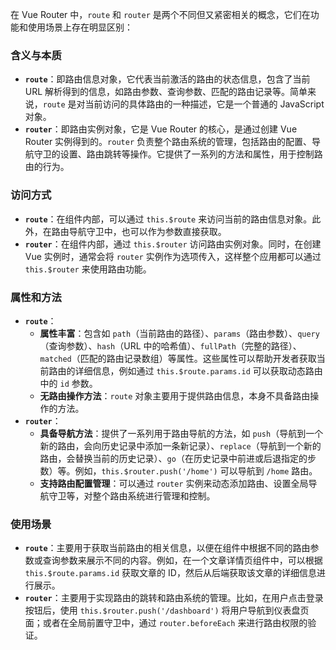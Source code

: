 在 Vue Router 中，`route` 和 `router` 是两个不同但又紧密相关的概念，它们在功能和使用场景上存在明显区别：

### 含义与本质
- **`route`**：即路由信息对象，它代表当前激活的路由的状态信息，包含了当前 URL 解析得到的信息，如路由参数、查询参数、匹配的路由记录等。简单来说，`route` 是对当前访问的具体路由的一种描述，它是一个普通的 JavaScript 对象。
- **`router`**：即路由实例对象，它是 Vue Router 的核心，是通过创建 Vue Router 实例得到的。`router` 负责整个路由系统的管理，包括路由的配置、导航守卫的设置、路由跳转等操作。它提供了一系列的方法和属性，用于控制路由的行为。

### 访问方式
- **`route`**：在组件内部，可以通过 `this.$route` 来访问当前的路由信息对象。此外，在路由导航守卫中，也可以作为参数直接获取。
- **`router`**：在组件内部，通过 `this.$router` 访问路由实例对象。同时，在创建 Vue 实例时，通常会将 `router` 实例作为选项传入，这样整个应用都可以通过 `this.$router` 来使用路由功能。

### 属性和方法
- **`route`**：
    - **属性丰富**：包含如 `path`（当前路由的路径）、`params`（路由参数）、`query`（查询参数）、`hash`（URL 中的哈希值）、`fullPath`（完整的路径）、`matched`（匹配的路由记录数组）等属性。这些属性可以帮助开发者获取当前路由的详细信息，例如通过 `this.$route.params.id` 可以获取动态路由中的 `id` 参数。
    - **无路由操作方法**：`route` 对象主要用于提供路由信息，本身不具备路由操作的方法。
- **`router`**：
    - **具备导航方法**：提供了一系列用于路由导航的方法，如 `push`（导航到一个新的路由，会向历史记录中添加一条新记录）、`replace`（导航到一个新的路由，会替换当前的历史记录）、`go`（在历史记录中前进或后退指定的步数）等。例如，`this.$router.push('/home')` 可以导航到 `/home` 路由。
    - **支持路由配置管理**：可以通过 `router` 实例来动态添加路由、设置全局导航守卫等，对整个路由系统进行管理和控制。

### 使用场景
- **`route`**：主要用于获取当前路由的相关信息，以便在组件中根据不同的路由参数或查询参数来展示不同的内容。例如，在一个文章详情页组件中，可以根据 `this.$route.params.id` 获取文章的 ID，然后从后端获取该文章的详细信息进行展示。
- **`router`**：主要用于实现路由的跳转和路由系统的管理。比如，在用户点击登录按钮后，使用 `this.$router.push('/dashboard')` 将用户导航到仪表盘页面；或者在全局前置守卫中，通过 `router.beforeEach` 来进行路由权限的验证。 